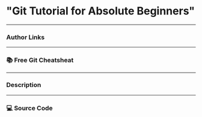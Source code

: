 # "Git Tutorial for Absolute Beginners"

---

### Author Links


---

### 📚 Free Git Cheatsheat



---

### Description


---

### 💻 Source Code




